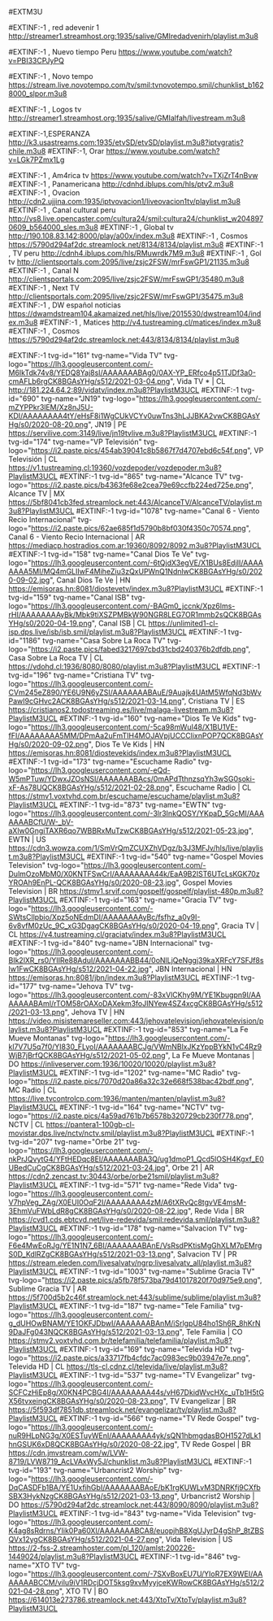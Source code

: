 #EXTM3U


#EXTINF:-1 , red adevenir 1
http://streamer1.streamhost.org:1935/salive/GMIredadvenirh/playlist.m3u8

#EXTINF:-1 , Nuevo tiempo Peru
https://www.youtube.com/watch?v=PBI33CPJyPQ

#EXTINF:-1 , Novo tempo
https://stream.live.novotempo.com/tv/smil:tvnovotempo.smil/chunklist_b1628000_slpor.m3u8

#EXTINF:-1 , Logos tv
http://streamer1.streamhost.org:1935/salive/GMIalfah/livestream.m3u8

#EXTINF:-1,ESPERANZA
http://k3.usastreams.com:1935/etvSD/etvSD/playlist.m3u8?iptvgratis?chile.m3u8
#EXTINF:-1, Orar
https://www.youtube.com/watch?v=LGk7PZmx1Lg


#EXTINF:-1 , Am4rica tv
https://www.youtube.com/watch?v=TXjZrT4nBvw
#EXTINF:-1 , Panamericana
http://cdnhd.iblups.com/hls/ptv2.m3u8
#EXTINF:-1 , Ovacion
http://cdn2.ujjina.com:1935/iptvovacion1/liveovacion1tv/playlist.m3u8
#EXTINF:-1 , Canal cultural peru
http://vs8.live.opencaster.com/cultura24/smil:cultura24/chunklist_w2048970609_b564000_sles.m3u8
#EXTINF:-1 , Global tv
http://190.108.83.142:8000/play/a00x/index.m3u8
#EXTINF:-1 , Cosmos
https://5790d294af2dc.streamlock.net/8134/8134/playlist.m3u8
#EXTINF:-1 , TV peru
http://cdnh4.iblups.com/hls/RMuwrdk7M9.m3u8
#EXTINF:-1 , Gol tv
http://clientsportals.com:2095/live/zsjc2FSW/mrFswGP1/21135.m3u8
#EXTINF:-1 , Canal N
http://clientsportals.com:2095/live/zsjc2FSW/mrFswGP1/35480.m3u8
#EXTINF:-1 , Next TV
http://clientsportals.com:2095/live/zsjc2FSW/mrFswGP1/35475.m3u8
#EXTINF:-1 , DW español noticias
https://dwamdstream104.akamaized.net/hls/live/2015530/dwstream104/index.m3u8
#EXTINF:-1 , Matices
http://v4.tustreaming.cl/matices/index.m3u8
#EXTINF:-1 , Cosmos
https://5790d294af2dc.streamlock.net:443/8134/8134/playlist.m3u8




#EXTINF:-1 tvg-id="161" tvg-name="Vida TV" tvg-logo="https://lh3.googleusercontent.com/-M6IkTdk74v8/YEDQ8Yaj8sI/AAAAAAABAg0/0AX-YP_ERfco4p51TJDf3a0-cmAFLb6rgCK8BGAsYHg/s512/2021-03-04.png", Vida TV * | CL
http://181.224.64.2:89/vidatv/index.m3u8?PlaylistM3UCL
#EXTINF:-1 tvg-id="690" tvg-name="JN19" tvg-logo="https://lh3.googleusercontent.com/-mZYPPkr3lEM/Xz8nJ5U-KDI/AAAAAAAA4tY/eHsF8i1WgCUkVCYv0uwTns3hLJJBKA2vwCK8BGAsYHg/s0/2020-08-20.png", JN19 | PE
https://servilive.com:3149/live/jn19tvlive.m3u8?PlaylistM3UCL
#EXTINF:-1 tvg-id="174" tvg-name="VP Televisión" tvg-logo="https://i2.paste.pics/454ab39041c8b5867f7d4707ebd6c54f.png", VP Televisión | CL
https://v1.tustreaming.cl:19360/vozdepoder/vozdepoder.m3u8?PlaylistM3UCL
#EXTINF:-1 tvg-id="865" tvg-name="Alcance TV" tvg-logo="https://i2.paste.pics/b4363fe68e2cea79e69ccfb224ed725e.png", Alcance TV | MX
https://5bf8041cb3fed.streamlock.net:443/AlcanceTV/AlcanceTV/playlist.m3u8?PlaylistM3UCL
#EXTINF:-1 tvg-id="1078" tvg-name="Canal 6 - Viento Recio Internacional" tvg-logo="https://i2.paste.pics/62ae685f1d5790b8bf030f4350c70574.png", Canal 6 - Viento Recio Internacional | AR
https://mediacp.hostradios.com.ar:19360/8092/8092.m3u8?PlaylistM3UCL
#EXTINF:-1 tvg-id="158" tvg-name="Canal Dios Te Ve" tvg-logo="https://lh3.googleusercontent.com/-6tQjdX3egVE/X1BUs8EdjII/AAAAAAAA5MI/MQ4mGLIIwF4MiheZiu3zQxUPWnQ1NdnlwCK8BGAsYHg/s0/2020-09-02.jpg", Canal Dios Te Ve | HN
https://emisoras.hn:8081/diostevetv/index.m3u8?PlaylistM3UCL
#EXTINF:-1 tvg-id="159" tvg-name="Canal ISB" tvg-logo="https://lh3.googleusercontent.com/-BAGm0_jccnk/Xpz6lms-rHI/AAAAAAAAyBk/Mbk9tiXSZPMBkW90NGR8LEG7OR1mmb2sQCK8BGAsYHg/s0/2020-04-19.png", Canal ISB | CL
https://unlimited1-cl-isp.dps.live/isb/isb.smil/playlist.m3u8?PlaylistM3UCL
#EXTINF:-1 tvg-id="1186" tvg-name="Casa Sobre La Roca TV" tvg-logo="https://i2.paste.pics/fabed3217697cbd31cbd240376b2dfdb.png", Casa Sobre La Roca TV | CL
https://vdohd.cl:1936/8080/8080/playlist.m3u8?PlaylistM3UCL
#EXTINF:-1 tvg-id="196" tvg-name="Cristiana TV" tvg-logo="https://lh3.googleusercontent.com/-CVm245eZ890/YE6U9N6yZSI/AAAAAAABAuE/9Auajk4UAtM5WfqNd3bWvPawI9cGHvc2ACK8BGAsYHg/s512/2021-03-14.png", Cristiana TV | ES
https://cristianos2.todostreaming.es/live/malaga-livestream.m3u8?PlaylistM3UCL
#EXTINF:-1 tvg-id="160" tvg-name="Dios Te Ve Kids" tvg-logo="https://lh3.googleusercontent.com/-5ca98mWuI48/X1BU1VE-fFI/AAAAAAAA5MM/DPmAa2uFmTIH4MOJAVpjUCCClixnPOP7QCK8BGAsYHg/s0/2020-09-02.png", Dios Te Ve Kids | HN
https://emisoras.hn:8081/diostevekids/index.m3u8?PlaylistM3UCL
#EXTINF:-1 tvg-id="173" tvg-name="Escuchame Radio" tvg-logo="https://lh3.googleusercontent.com/-eQd-W5mPTuw/YDwxJZOsNSI/AAAAAAABAcs/0mAPdTthnzsqYh3wSG0soki-xF-As78UQCK8BGAsYHg/s512/2021-02-28.png", Escuchame Radio | CL
https://stmv1.voxtvhd.com.br/escuchame/escuchame/playlist.m3u8?PlaylistM3UCL
#EXTINF:-1 tvg-id="873" tvg-name="EWTN" tvg-logo="https://lh3.googleusercontent.com/-3lr3InkQOSY/YKpaD_5GcMI/AAAAAAABCfU/W-_bV-aXlw0GngiTAXR6qo7WBBRxMuTzwCK8BGAsYHg/s512/2021-05-23.jpg", EWTN | US
https://cdn3.wowza.com/1/SmVrQmZCUXZhVDgz/b3J3MFJv/hls/live/playlist.m3u8?PlaylistM3UCL
#EXTINF:-1 tvg-id="540" tvg-name="Gospel Movies Television" tvg-logo="https://lh3.googleusercontent.com/-DulmOzoMbM0/X0KNTFSwCrI/AAAAAAAA44k/EaA9B2IST6UTcLsKGK70zYROAh9EnPL-QCK8BGAsYHg/s0/2020-08-23.jpg", Gospel Movies Television | BR
https://stmv1.srvif.com/gospelf/gospelf/playlist-480p.m3u8?PlaylistM3UCL
#EXTINF:-1 tvg-id="163" tvg-name="Gracia TV" tvg-logo="https://lh3.googleusercontent.com/-SWtsCllpbio/Xpz5oNEdmDI/AAAAAAAAyBc/fsfhz_a0y9I-6v8vfM0zUc_9C_xG3DgagCK8BGAsYHg/s0/2020-04-19.png", Gracia TV | CL
https://v4.tustreaming.cl/graciatv/index.m3u8?PlaylistM3UCL
#EXTINF:-1 tvg-id="840" tvg-name="JBN Internacional" tvg-logo="https://lh3.googleusercontent.com/-BIk2lXR_rs0/YIIRe88AduI/AAAAAAABB44/0oNlLjQeNggj39kaXRFcY7SFJf8slw1FwCK8BGAsYHg/s512/2021-04-22.jpg", JBN Internacional | HN
https://emisoras.hn:8081/jbn/index.m3u8?PlaylistM3UCL
#EXTINF:-1 tvg-id="177" tvg-name="Jehova TV" tvg-logo="https://lh3.googleusercontent.com/-83xVlCKhy9M/YE1Kbugpn9I/AAAAAAABAmI/rTOM58rOAXoDAXekm3foJINYew4SZ4xcgCK8BGAsYHg/s512/2021-03-13.png", Jehova TV | HN
https://video.misistemareseller.com:443/jehovatelevision/jehovatelevision/playlist.m3u8?PlaylistM3UCL
#EXTINF:-1 tvg-id="853" tvg-name="La Fe Mueve Montanas" tvg-logo="https://lh3.googleusercontent.com/-kl7V7U5q7f0/YI830_FLyoI/AAAAAAABCJg/VWmNBlxJKzYppBYkN1vC4Rz9WjB7jBrfQCK8BGAsYHg/s512/2021-05-02.png", La Fe Mueve Montanas | DO
https://inliveserver.com:1936/10020/10020/playlist.m3u8?PlaylistM3UCL
#EXTINF:-1 tvg-id="1202" tvg-name="MC Radio" tvg-logo="https://i2.paste.pics/7070d20a86a32c32e668f538bac42bdf.png", MC Radio | CL
https://live.tvcontrolcp.com:1936/manten/manten/playlist.m3u8?PlaylistM3UCL
#EXTINF:-1 tvg-id="164" tvg-name="NCTV" tvg-logo="https://i2.paste.pics/4a59ad761b7b6578b320729cb230f778.png", NCTV | CL
https://pantera1-100gb-cl-movistar.dps.live/nctv/nctv.smil/playlist.m3u8?PlaylistM3UCL
#EXTINF:-1 tvg-id="207" tvg-name="Orbe 21" tvg-logo="https://lh3.googleusercontent.com/-nkPrJQvytG4/YFtHEDqc8EI/AAAAAAABA3Q/ug1dmoP1_Qcd5lOSH4Kgxf_E0UBedCuCgCK8BGAsYHg/s512/2021-03-24.jpg", Orbe 21 | AR
https://cdn2.zencast.tv:30443/orbe/orbe21smil/playlist.m3u8?PlaylistM3UCL
#EXTINF:-1 tvg-id="571" tvg-name="Rede Vida" tvg-logo="https://lh3.googleusercontent.com/-V7hpVeg_ZAg/X0EUI0OqF2I/AAAAAAAA4zM/A6tXRvQc8tgvVE4msM-3EhmVuFWbLdR8gCK8BGAsYHg/s0/2020-08-22.jpg", Rede Vida | BR
https://cvd1.cds.ebtcvd.net/live-redevida/smil:redevida.smil/playlist.m3u8?PlaylistM3UCL
#EXTINF:-1 tvg-id="178" tvg-name="Salvacion TV" tvg-logo="https://lh3.googleusercontent.com/-F6e4MwEoRJg/YE1N1N7_6BI/AAAAAAABAnE/VsRsdPKtisMgGhXLM7pEMrgS0D_KdlRZgCK8BGAsYHg/s512/2021-03-13.png", Salvacion TV | PR
https://stream.eleden.com/livesalvatv/ngrp:livesalvatv_all/playlist.m3u8?PlaylistM3UCL
#EXTINF:-1 tvg-id="1003" tvg-name="Sublime Gracia TV" tvg-logo="https://i2.paste.pics/a5fb78f573ba79d41017820f70d975e9.png", Sublime Gracia TV | AR
https://5f700d5b2c46f.streamlock.net:443/sublime/sublime/playlist.m3u8?PlaylistM3UCL
#EXTINF:-1 tvg-id="187" tvg-name="Tele Familia" tvg-logo="https://lh3.googleusercontent.com/-g_dUHOwBNAM/YE1OKFJDbwI/AAAAAAABAnM/iSrlgpU84ho1Sh6R_8hKrN9DaJFg043NQCK8BGAsYHg/s512/2021-03-13.png", Tele Familia | CO
https://stmv2.voxtvhd.com.br/telefamilia/telefamilia/playlist.m3u8?PlaylistM3UCL
#EXTINF:-1 tvg-id="169" tvg-name="Televida HD" tvg-logo="https://i2.paste.pics/a33717fb4cfdc7ac0983ec9b03947e7e.png", Televida HD | CL
https://tls-cl.cdnz.cl/televida/live/playlist.m3u8?PlaylistM3UCL
#EXTINF:-1 tvg-id="537" tvg-name="TV Evangelizar" tvg-logo="https://lh3.googleusercontent.com/-SCFCzHiEp8g/X0KN4PCBG4I/AAAAAAAA44s/vH67DkidWvcHXc_uTb1H5tGX56tvxeingCK8BGAsYHg/s0/2020-08-23.png", TV Evangelizar | BR
https://5f593df7851db.streamlock.net/evangelizar/tv/playlist.m3u8?PlaylistM3UCL
#EXTINF:-1 tvg-id="566" tvg-name="TV Rede Gospel" tvg-logo="https://lh3.googleusercontent.com/-nuR9HLpNG3g/X0ESTuyWEnI/AAAAAAAA4yk/sQN1hbmgdasBOH1527dLk1hnGSUK6xD8QCK8BGAsYHg/s0/2020-08-22.jpg", TV Rede Gospel | BR
https://cdn.jmvstream.com/w/LVW-8719/LVW8719_AcLVAxWy5J/chunklist.m3u8?PlaylistM3UCL
#EXTINF:-1 tvg-id="193" tvg-name="Urbancrist2 Worship" tvg-logo="https://lh3.googleusercontent.com/-DqCASDFb1BA/YE1UxfihGbI/AAAAAAABAoE/bK1rgKUWLvM3DNRKfj9CXfbSBX3HykNzgCK8BGAsYHg/s512/2021-03-13.png", Urbancrist2 Worship | DO
https://5790d294af2dc.streamlock.net:443/8090/8090/playlist.m3u8?PlaylistM3UCL
#EXTINF:-1 tvg-id="843" tvg-name="Vida Television" tvg-logo="https://lh3.googleusercontent.com/-K4ag8sRdrns/YIik0Pa60XI/AAAAAAABCA8/euopjhB8XgUJyrD4gShP_8tZBSQVx12ygCK8BGAsYHg/s512/2021-04-27.png", Vida Television | US
https://2-fss-2.streamhoster.com/pl_120/amlst:200226-1449024/playlist.m3u8?PlaylistM3UCL
#EXTINF:-1 tvg-id="846" tvg-name="XTO TV" tvg-logo="https://lh3.googleusercontent.com/-7SXvBoxEU7U/YIoR7EX9WEI/AAAAAAABCCM/vilu9iV1RDcjDOT5ksg9xvMyyjceKWRowCK8BGAsYHg/s512/2021-04-28.png", XTO TV | BO
https://614013e273786.streamlock.net:443/XtoTv/XtoTv/playlist.m3u8?PlaylistM3UCL
